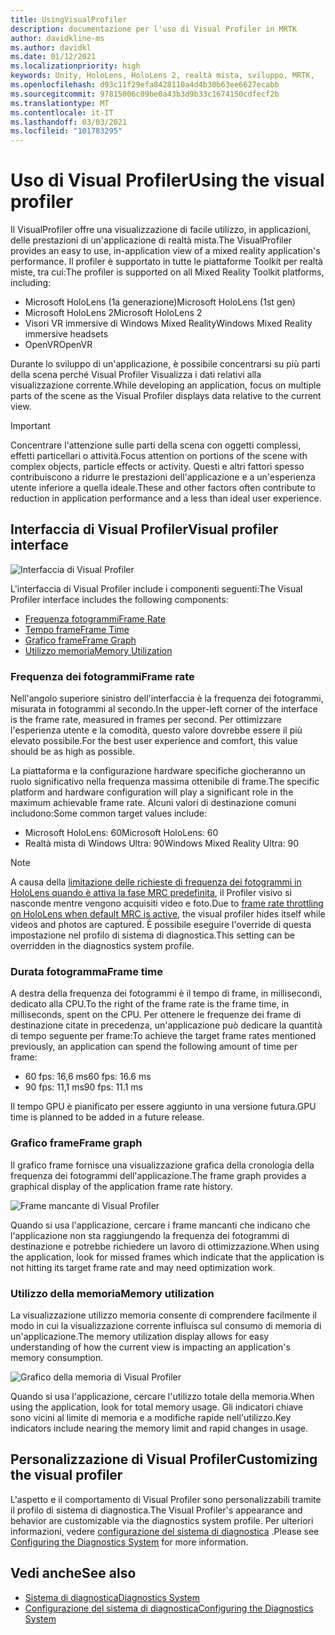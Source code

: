 ```yaml
---
title: UsingVisualProfiler
description: documentazione per l'uso di Visual Profiler in MRTK
author: davidkline-ms
ms.author: davidkl
ms.date: 01/12/2021
ms.localizationpriority: high
keywords: Unity, HoloLens, HoloLens 2, realtà mista, sviluppo, MRTK,
ms.openlocfilehash: d93c11f29efa8428110a4d4b30b63ee6627ecabb
ms.sourcegitcommit: 97815006c09be0a43b3d9b33c1674150cdfecf2b
ms.translationtype: MT
ms.contentlocale: it-IT
ms.lasthandoff: 03/03/2021
ms.locfileid: "101783295"
---
```

# <a name="using-the-visual-profiler"></a><span data-ttu-id="0a6b8-104">Uso di Visual Profiler</span><span class="sxs-lookup"><span data-stu-id="0a6b8-104">Using the visual profiler</span></span>

<span data-ttu-id="0a6b8-105">Il VisualProfiler offre una visualizzazione di facile utilizzo, in applicazioni, delle prestazioni di un'applicazione di realtà mista.</span><span class="sxs-lookup"><span data-stu-id="0a6b8-105">The VisualProfiler provides an easy to use, in-application view of a mixed reality application's performance.</span></span> <span data-ttu-id="0a6b8-106">Il profiler è supportato in tutte le piattaforme Toolkit per realtà miste, tra cui:</span><span class="sxs-lookup"><span data-stu-id="0a6b8-106">The profiler is supported on all Mixed Reality Toolkit platforms, including:</span></span>

- <span data-ttu-id="0a6b8-107">Microsoft HoloLens (1a generazione)</span><span class="sxs-lookup"><span data-stu-id="0a6b8-107">Microsoft HoloLens (1st gen)</span></span>
- <span data-ttu-id="0a6b8-108">Microsoft HoloLens 2</span><span class="sxs-lookup"><span data-stu-id="0a6b8-108">Microsoft HoloLens 2</span></span>
- <span data-ttu-id="0a6b8-109">Visori VR immersive di Windows Mixed Reality</span><span class="sxs-lookup"><span data-stu-id="0a6b8-109">Windows Mixed Reality immersive headsets</span></span>
- <span data-ttu-id="0a6b8-110">OpenVR</span><span class="sxs-lookup"><span data-stu-id="0a6b8-110">OpenVR</span></span>

<span data-ttu-id="0a6b8-111">Durante lo sviluppo di un'applicazione, è possibile concentrarsi su più parti della scena perché Visual Profiler Visualizza i dati relativi alla visualizzazione corrente.</span><span class="sxs-lookup"><span data-stu-id="0a6b8-111">While developing an application, focus on multiple parts of the scene as the Visual Profiler displays data relative to the current view.</span></span>

> [!IMPORTANT]
> <span data-ttu-id="0a6b8-112">Concentrare l'attenzione sulle parti della scena con oggetti complessi, effetti particellari o attività.</span><span class="sxs-lookup"><span data-stu-id="0a6b8-112">Focus attention on portions of the scene with complex objects, particle effects or activity.</span></span> <span data-ttu-id="0a6b8-113">Questi e altri fattori spesso contribuiscono a ridurre le prestazioni dell'applicazione e a un'esperienza utente inferiore a quella ideale.</span><span class="sxs-lookup"><span data-stu-id="0a6b8-113">These and other factors often contribute to reduction in application performance and a less than ideal user experience.</span></span>

## <a name="visual-profiler-interface"></a><span data-ttu-id="0a6b8-114">Interfaccia di Visual Profiler</span><span class="sxs-lookup"><span data-stu-id="0a6b8-114">Visual profiler interface</span></span>

![Interfaccia di Visual Profiler](../images/diagnostics/VisualProfiler.png)

<span data-ttu-id="0a6b8-116">L'interfaccia di Visual Profiler include i componenti seguenti:</span><span class="sxs-lookup"><span data-stu-id="0a6b8-116">The Visual Profiler interface includes the following components:</span></span>

- [<span data-ttu-id="0a6b8-117">Frequenza fotogrammi</span><span class="sxs-lookup"><span data-stu-id="0a6b8-117">Frame Rate</span></span>](#frame-rate)
- [<span data-ttu-id="0a6b8-118">Tempo frame</span><span class="sxs-lookup"><span data-stu-id="0a6b8-118">Frame Time</span></span>](#frame-time)
- [<span data-ttu-id="0a6b8-119">Grafico frame</span><span class="sxs-lookup"><span data-stu-id="0a6b8-119">Frame Graph</span></span>](#frame-graph)
- [<span data-ttu-id="0a6b8-120">Utilizzo memoria</span><span class="sxs-lookup"><span data-stu-id="0a6b8-120">Memory Utilization</span></span>](#memory-utilization)

### <a name="frame-rate"></a><span data-ttu-id="0a6b8-121">Frequenza dei fotogrammi</span><span class="sxs-lookup"><span data-stu-id="0a6b8-121">Frame rate</span></span>

<span data-ttu-id="0a6b8-122">Nell'angolo superiore sinistro dell'interfaccia è la frequenza dei fotogrammi, misurata in fotogrammi al secondo.</span><span class="sxs-lookup"><span data-stu-id="0a6b8-122">In the upper-left corner of the interface is the frame rate, measured in frames per second.</span></span> <span data-ttu-id="0a6b8-123">Per ottimizzare l'esperienza utente e la comodità, questo valore dovrebbe essere il più elevato possibile.</span><span class="sxs-lookup"><span data-stu-id="0a6b8-123">For the best user experience and comfort, this value should be as high as possible.</span></span>

<span data-ttu-id="0a6b8-124">La piattaforma e la configurazione hardware specifiche giocheranno un ruolo significativo nella frequenza massima ottenibile di frame.</span><span class="sxs-lookup"><span data-stu-id="0a6b8-124">The specific platform and hardware configuration will play a significant role in the maximum achievable frame rate.</span></span> <span data-ttu-id="0a6b8-125">Alcuni valori di destinazione comuni includono:</span><span class="sxs-lookup"><span data-stu-id="0a6b8-125">Some common target values include:</span></span>

- <span data-ttu-id="0a6b8-126">Microsoft HoloLens: 60</span><span class="sxs-lookup"><span data-stu-id="0a6b8-126">Microsoft HoloLens: 60</span></span>
- <span data-ttu-id="0a6b8-127">Realtà mista di Windows Ultra: 90</span><span class="sxs-lookup"><span data-stu-id="0a6b8-127">Windows Mixed Reality Ultra: 90</span></span>

> [!NOTE]
> <span data-ttu-id="0a6b8-128">A causa della [limitazione delle richieste di frequenza dei fotogrammi in HoloLens quando è attiva la fase MRC predefinita](https://docs.microsoft.com/windows/mixed-reality/mixed-reality-capture-for-developers#what-to-expect-when-mrc-is-enabled-on-hololens), il Profiler visivo si nasconde mentre vengono acquisiti video e foto.</span><span class="sxs-lookup"><span data-stu-id="0a6b8-128">Due to [frame rate throttling on HoloLens when default MRC is active](https://docs.microsoft.com/windows/mixed-reality/mixed-reality-capture-for-developers#what-to-expect-when-mrc-is-enabled-on-hololens), the visual profiler hides itself while videos and photos are captured.</span></span> <span data-ttu-id="0a6b8-129">È possibile eseguire l'override di questa impostazione nel profilo di sistema di diagnostica.</span><span class="sxs-lookup"><span data-stu-id="0a6b8-129">This setting can be overridden in the diagnostics system profile.</span></span>

### <a name="frame-time"></a><span data-ttu-id="0a6b8-130">Durata fotogramma</span><span class="sxs-lookup"><span data-stu-id="0a6b8-130">Frame time</span></span>

<span data-ttu-id="0a6b8-131">A destra della frequenza dei fotogrammi è il tempo di frame, in millisecondi, dedicato alla CPU.</span><span class="sxs-lookup"><span data-stu-id="0a6b8-131">To the right of the frame rate is the frame time, in milliseconds, spent on the CPU.</span></span> <span data-ttu-id="0a6b8-132">Per ottenere le frequenze dei frame di destinazione citate in precedenza, un'applicazione può dedicare la quantità di tempo seguente per frame:</span><span class="sxs-lookup"><span data-stu-id="0a6b8-132">To achieve the target frame rates mentioned previously, an application can spend the following amount of time per frame:</span></span>

- <span data-ttu-id="0a6b8-133">60 fps: 16,6 ms</span><span class="sxs-lookup"><span data-stu-id="0a6b8-133">60 fps: 16.6 ms</span></span>
- <span data-ttu-id="0a6b8-134">90 fps: 11,1 ms</span><span class="sxs-lookup"><span data-stu-id="0a6b8-134">90 fps: 11.1 ms</span></span>

<span data-ttu-id="0a6b8-135">Il tempo GPU è pianificato per essere aggiunto in una versione futura.</span><span class="sxs-lookup"><span data-stu-id="0a6b8-135">GPU time is planned to be added in a future release.</span></span>

### <a name="frame-graph"></a><span data-ttu-id="0a6b8-136">Grafico frame</span><span class="sxs-lookup"><span data-stu-id="0a6b8-136">Frame graph</span></span>

<span data-ttu-id="0a6b8-137">Il grafico frame fornisce una visualizzazione grafica della cronologia della frequenza dei fotogrammi dell'applicazione.</span><span class="sxs-lookup"><span data-stu-id="0a6b8-137">The frame graph provides a graphical display of the application frame rate history.</span></span>

![Frame mancante di Visual Profiler](../images/diagnostics/VisualProfilerMissedFrames.png)

<span data-ttu-id="0a6b8-139">Quando si usa l'applicazione, cercare i frame mancanti che indicano che l'applicazione non sta raggiungendo la frequenza dei fotogrammi di destinazione e potrebbe richiedere un lavoro di ottimizzazione.</span><span class="sxs-lookup"><span data-stu-id="0a6b8-139">When using the application, look for missed frames which indicate that the application is not hitting its target frame rate and may need optimization work.</span></span>

### <a name="memory-utilization"></a><span data-ttu-id="0a6b8-140">Utilizzo della memoria</span><span class="sxs-lookup"><span data-stu-id="0a6b8-140">Memory utilization</span></span>

<span data-ttu-id="0a6b8-141">La visualizzazione utilizzo memoria consente di comprendere facilmente il modo in cui la visualizzazione corrente influisca sul consumo di memoria di un'applicazione.</span><span class="sxs-lookup"><span data-stu-id="0a6b8-141">The memory utilization display allows for easy understanding of how the current view is impacting an application's memory consumption.</span></span>

![Grafico della memoria di Visual Profiler](../images/diagnostics/VisualProfilerMemory.png)

<span data-ttu-id="0a6b8-143">Quando si usa l'applicazione, cercare l'utilizzo totale della memoria.</span><span class="sxs-lookup"><span data-stu-id="0a6b8-143">When using the application, look for total memory usage.</span></span> <span data-ttu-id="0a6b8-144">Gli indicatori chiave sono vicini al limite di memoria e a modifiche rapide nell'utilizzo.</span><span class="sxs-lookup"><span data-stu-id="0a6b8-144">Key indicators include nearing the memory limit and rapid changes in usage.</span></span>

## <a name="customizing-the-visual-profiler"></a><span data-ttu-id="0a6b8-145">Personalizzazione di Visual Profiler</span><span class="sxs-lookup"><span data-stu-id="0a6b8-145">Customizing the visual profiler</span></span>

<span data-ttu-id="0a6b8-146">L'aspetto e il comportamento di Visual Profiler sono personalizzabili tramite il profilo di sistema di diagnostica.</span><span class="sxs-lookup"><span data-stu-id="0a6b8-146">The Visual Profiler's appearance and behavior are customizable via the diagnostics system profile.</span></span> <span data-ttu-id="0a6b8-147">Per ulteriori informazioni, vedere [configurazione del sistema di diagnostica](ConfiguringDiagnostics.md) .</span><span class="sxs-lookup"><span data-stu-id="0a6b8-147">Please see [Configuring the Diagnostics System](ConfiguringDiagnostics.md) for more information.</span></span>

## <a name="see-also"></a><span data-ttu-id="0a6b8-148">Vedi anche</span><span class="sxs-lookup"><span data-stu-id="0a6b8-148">See also</span></span>

- [<span data-ttu-id="0a6b8-149">Sistema di diagnostica</span><span class="sxs-lookup"><span data-stu-id="0a6b8-149">Diagnostics System</span></span>](DiagnosticsSystemGettingStarted.md)
- [<span data-ttu-id="0a6b8-150">Configurazione del sistema di diagnostica</span><span class="sxs-lookup"><span data-stu-id="0a6b8-150">Configuring the Diagnostics System</span></span>](ConfiguringDiagnostics.md)
